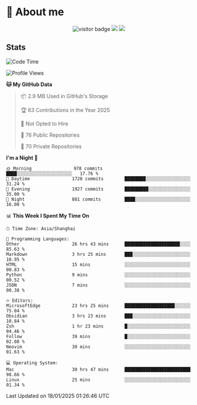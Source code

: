 <!-- ![](https://youpai.roccoshi.top/img/20200804214216.png) -->

# 🧐 About me
 
<p align="center">
<img src="https://visitor-badge.laobi.icu/badge?page_id=Lincest.Lincest&title=hits" alt="visitor badge"/>
<a href="mailto:imroccoshi@gmail.com"><img src="https://img.shields.io/badge/gmail-imroccoshi%40gmail.com-red"></a>
<a href="https://blog.roccoshi.top"><img src="https://img.shields.io/badge/blog-roccoshi-green"></a>
</p>

## Stats

<!--START_SECTION:waka-->
![Code Time](http://img.shields.io/badge/Code%20Time-1%2C929%20hrs%2040%20mins-blue)

![Profile Views](http://img.shields.io/badge/Profile%20Views-0-blue)

**🐱 My GitHub Data** 

> 📦 2.9 MB Used in GitHub's Storage 
 > 
> 🏆 63 Contributions in the Year 2025
 > 
> 🚫 Not Opted to Hire
 > 
> 📜 76 Public Repositories 
 > 
> 🔑 70 Private Repositories 
 > 
**I'm a Night 🦉** 

```text
🌞 Morning                978 commits         ████░░░░░░░░░░░░░░░░░░░░░   17.76 % 
🌆 Daytime                1720 commits        ████████░░░░░░░░░░░░░░░░░   31.24 % 
🌃 Evening                1927 commits        █████████░░░░░░░░░░░░░░░░   35.00 % 
🌙 Night                  881 commits         ████░░░░░░░░░░░░░░░░░░░░░   16.00 % 
```


📊 **This Week I Spent My Time On** 

```text
🕑︎ Time Zone: Asia/Shanghai

💬 Programming Languages: 
Other                    26 hrs 43 mins      █████████████████████░░░░   85.63 % 
Markdown                 3 hrs 25 mins       ███░░░░░░░░░░░░░░░░░░░░░░   10.95 % 
HTML                     15 mins             ░░░░░░░░░░░░░░░░░░░░░░░░░   00.83 % 
Python                   9 mins              ░░░░░░░░░░░░░░░░░░░░░░░░░   00.52 % 
JSON                     7 mins              ░░░░░░░░░░░░░░░░░░░░░░░░░   00.38 % 

🔥 Editors: 
MicrosoftEdge            23 hrs 25 mins      ███████████████████░░░░░░   75.04 % 
Obsidian                 3 hrs 23 mins       ███░░░░░░░░░░░░░░░░░░░░░░   10.84 % 
Zsh                      1 hr 23 mins        █░░░░░░░░░░░░░░░░░░░░░░░░   04.46 % 
Follow                   39 mins             █░░░░░░░░░░░░░░░░░░░░░░░░   02.08 % 
Neovim                   30 mins             ░░░░░░░░░░░░░░░░░░░░░░░░░   01.63 % 

💻 Operating System: 
Mac                      30 hrs 47 mins      █████████████████████████   98.66 % 
Linux                    25 mins             ░░░░░░░░░░░░░░░░░░░░░░░░░   01.34 % 
```


 Last Updated on 18/01/2025 01:26:46 UTC
<!--END_SECTION:waka-->


